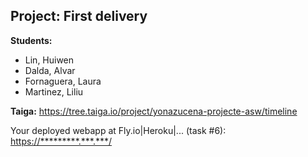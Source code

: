 ## Project: First delivery

**Students:**
* Lin, Huiwen  
* Dalda, Alvar
* Fornaguera, Laura
* Martinez, Liliu

**Taiga:** https://tree.taiga.io/project/yonazucena-projecte-asw/timeline

Your deployed webapp at Fly.io|Heroku|... (task #6): <https://*********.***.***/>

